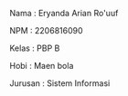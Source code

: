 Nama    : Eryanda Arian Ro'uuf

NPM     : 2206816090

Kelas   : PBP B

Hobi    : Maen bola

Jurusan : Sistem Informasi